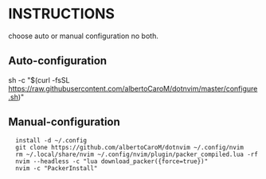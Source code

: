 # INSTRUCTIONS

choose auto or manual configuration no both.

## Auto-configuration

sh -c "$(curl -fsSL https://raw.githubusercontent.com/albertoCaroM/dotnvim/master/configure.sh)"


## Manual-configuration

```
  install -d ~/.config 
  git clone https://github.com/albertoCaroM/dotnvim ~/.config/nvim
  rm ~/.local/share/nvim ~/.config/nvim/plugin/packer_compiled.lua -rf
  nvim --headless -c "lua download_packer({force=true})"
  nvim -c "PackerInstall"
```
